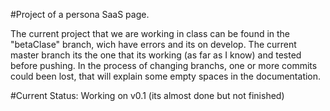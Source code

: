 #Project of a persona SaaS page.

The current project that we are working in class can be found in the "betaClase" branch, wich have errors and its on develop. The current master branch its the one that its working (as far as I know) and tested before pushing. In the process of changing branchs, one or more commits could been lost, that will explain some empty spaces in the documentation.

#Current Status: Working on v0.1 (its almost done but not finished)
